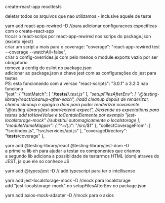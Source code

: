 create-react-app reacttests

deletar todos os arquivos que nao utilizamos - inclusive aquele de teste

yarn add react-app-rewired -D //para adicionar configuracoes especificas com o create-react-app <br/>
trocar o react-scrips por react-app-rewired nos scrips do package.json (exceto eject) <br/>
criar um script a mais para o coverage: "coverage": "react-app-rewired test --coverage --watchAll=false", <br/>
criar o config-overrides.js com pelo menos o module.exports vazio por ser obrigatorio <br/>
remove a config do eslint no package.json <br/>
adicionar ao package.json a chave jest com as configurações do jest para testes <br/>
PS: esta funcionando com a versao "react-scripts": "3.0.1" a 3.2.0 nao funciona <br/>
"jest": {
  "testMatch": [
    "**/__tests__/**/*.test.js"
  ],
  "setupFilesAfterEnv": [
    "@testing-library/react/cleanup-after-each", //add cleanup depois de renderizar, chama cleanup e apaga o dom para poder renderizar novamente
    "@testing-library/jest-dom/extend-expect", //extende as expectations para testes add toHaveValue e toContainElemente por exemplo
    "jest-localstorage-mock" //substitui automagicamente o localstorage
  ],
  "moduleNameMapper": {
    "^~/(.*)": "<rootDir>/src/$1"
  },
  "collectCoverageFrom": [
    "!src/index.js",
    "!src/services/api.js"
  ],
  "coverageDirectory": "__tests__/coverage"
},

yarn add @testing-library/react @testing-library/jest-dom -D <br/>
a primeira lib eh para ajudar a testar os componentes que criamos  <br/>
a segundo lib adiciona a possiblidade de testarmos HTML (dom) atraves do JEST, ja que ele so conhece JS

yarn add @types/jest -D // add typescript para ter o intellisense

yarn add jest-localstorage-mock -D //mock para localstorage <br/>
add "jest-localstorage-mock" no setupFilesAfterEnv no package.json

yarn add axios-mock-adapter -D //mock para o axios
